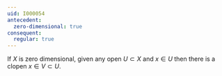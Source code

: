 ```yaml
---
uid: I000054
antecedent:
  zero-dimensional: true
consequent:
  regular: true
---
```

If $X$ is zero dimensional, given any open $U \subset X$ and $x \in U$ then there is a clopen $x \in V \subset U$.

